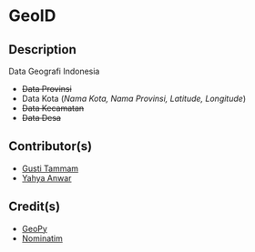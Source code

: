 # GeoID

## Description

Data Geografi Indonesia
- ~~Data Provinsi~~
- Data Kota (*Nama Kota, Nama Provinsi, Latitude, Longitude*)
- ~~Data Kecamatan~~
- ~~Data Desa~~

## Contributor(s)

- [Gusti Tammam](https://github.com/gustitammam)
- [Yahya Anwar](https://github.com/yahyaanwar)

## Credit(s)

- [GeoPy](https://pypi.org/project/geopy/)
- [Nominatim](https://nominatim.openstreetmap.org/)
